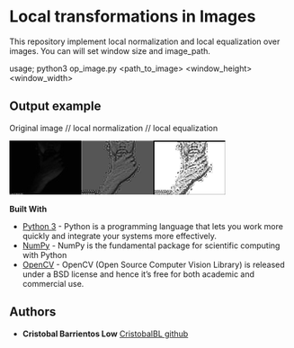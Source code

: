 # Local transformations in Images

This repository implement local normalization and local equalization over images. You can will set window size and image_path. 

usage; python3 op_image.py <path_to_image> <window_height> <window_width>
 
## Output example
Original image // local normalization // local equalization

![alt text](https://github.com/CristobalBL/pyLocalOpImage/blob/master/out.png)

**Built With**

* [Python 3](https://www.python.org) - Python is a programming language that lets you work more quickly and integrate your systems more effectively.
* [NumPy](http://www.numpy.org/) - NumPy is the fundamental package for scientific computing with Python
* [OpenCV](https://www.opencv.org) - OpenCV (Open Source Computer Vision Library) is released under a BSD license and hence it’s free for both academic and commercial use.

## Authors

* **Cristobal Barrientos Low** [CristobalBL github](https://github.com/CristobalBL)
